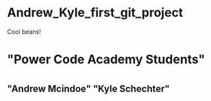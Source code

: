# Andrew_Kyle_first_git_project

Cool beans!

<h1> "Power Code Academy Students" <h1>

<h2> "Andrew Mcindoe"
    "Kyle Schechter" <h2>